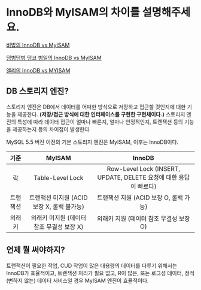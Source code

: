 # InnoDB와 MyISAM의 차이를 설명해주세요.

[비밥의 InnoDB vs MyISAM](bebop.md)

[덤벙덤벙 덤코 벙일의 InnoDB vs MyISAM](coyle-storage-engine.md)

[엘리의 InnoDB vs MYISAM](elly-innodb-vs-myisam.md)



## DB 스토리지 엔진?

스토리지 엔진은 DB에서 데이터를 어떠한 방식으로 저장하고 접근할 것인지에 대한 기능을 제공한다. **(저장/접근 방식에 대한 인터페이스를 구현한 구현체이다.)**
스토리지 엔진의 특성에 따라 데이터 접근이 얼마나 빠른지, 얼마나 안정적인지, 트랜잭션 등의 기능을 제공하는지 등의 차이점이 발생한다.



MySQL 5.5 버전 이전의 기본 스토리지 엔진은 MyISAM, 이후는 InnoDB이다.



|   기준   |                   MyISAM                   |                            InnoDB                            |
| :------: | :----------------------------------------: | :----------------------------------------------------------: |
|    락    |              Table-Level Lock              | Row-Level Lock (INSERT, UPDATE, DELETE 요청에 대한 응답이 빠르다) |
| 트랜잭션 | 트랜잭션 미지원 (ACID 보장 X, 롤백 불가능) |            트랜잭션 지원 (ACID 보장 O, 롤백 가능)            |
|  외래키  | 외래키 미지원 (데이터 참조 무결성 보장 X)  |           외래키 지원 (데이터 참조 무결성 보장 O)            |









## 언제 뭘 써야하지?

트랜잭션이 필요한 작업, CUD 작업이 많은 대용량의 데이터를 다루기 위해서는 InnoDB가 효율적이고, 트랜잭션 처리가 필요 없고, R이 많은, 또는 로그성 데이터, 정적(변하지 않는) 데이터 서비스일 경우 MyISAM 엔진이 효율적이다.

